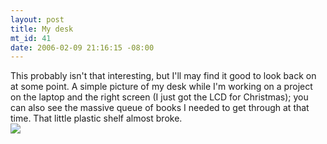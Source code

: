 ```yaml
--- 
layout: post
title: My desk
mt_id: 41
date: 2006-02-09 21:16:15 -08:00
---
```

This probably isn't that interesting, but I'll may find it good to look back on at some point.  A simple picture of my desk while I'm working on a project on the laptop and the right screen (I just got the LCD for Christmas); you can also see the massive queue of books I needed to get through at that time.  That little plastic shelf almost broke.
<img src="http://dinomite.net/2006/02/desk.jpg" class="mt-image-center" style="text-align: center; display: block; margin: 0 auto 20px;" />
